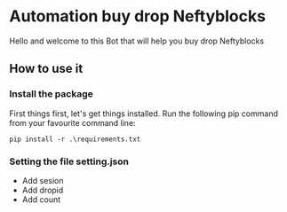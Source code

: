 # Automation buy drop Neftyblocks
Hello and welcome to this Bot that will help you buy drop Neftyblocks
## <a name="how-to-use"></a> How to use it
### Install the package

First things first, let's get things installed. Run the following pip command from your favourite command line:

``pip install -r .\requirements.txt``

### Setting the file setting.json
- Add sesion
- Add dropid
- Add count

<div align="left">
  <img src="https://res.cloudinary.com/dtxsiexns/image/upload/v1661872468/code_t2vwnj.png" alt=""/>
</div>
